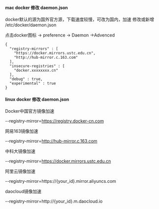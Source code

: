 

#### mac docker 修改 daemon.json 
docker默认的源为国外官方源，下载速度较慢，可改为国内，加速
修改或新增 /etc/docker/daemon.json

点击docker图标 -> preference -> Daemon ->Advenced

```shell
{
  "registry-mirrors" : [
    "https://docker.mirrors.ustc.edu.cn",
    "http://hub-mirror.c.163.com"
  ],
  "insecure-registries" : [
    "docker.xxxxxxxx.cn"
  ],
  "debug" : true,
  "experimental" : true
}
```

#### linux docker 修改 daemon.json 



Docker中国官方镜像加速

--registry-mirror=https://registry.docker-cn.com

网易163镜像加速

--registry-mirror=http://hub-mirror.c.163.com

中科大镜像加速

--registry-mirror=https://docker.mirrors.ustc.edu.cn

阿里云镜像加速

--registry-mirror=https://{your_id}.mirror.aliyuncs.com

daocloud镜像加速

--registry-mirror=http://{your_id}.m.daocloud.io


